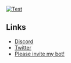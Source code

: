 [![Test](https://github-readme-stats.vercel.app/api/wakatime?username=voidpro&layout=compact)](https://wakatime.com/@voidpro)<br>

## Links
 - [Discord](https://api.voids.top/discord)
 - [Twitter](https://twitter.com/voidpro_dev)
 - [Please invite my bot!](https://discord.com/api/oauth2/authorize?client_id=1030038517260222497&permissions=1380030147654&scope=bot%20applications.commands)
